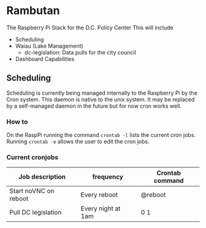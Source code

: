 # Rambutan
The Raspberry Pi Stack for the D.C. Policy Center
This will include
* Scheduling
* Waiau (Lake Management)
    - dc-legislation: Data pulls for the city council
* Dashboard Capabilities


## Scheduling
Scheduling is currently being managed internally to the Raspberry Pi by the Cron system.
This daemon is native to the unix system.  It may be replaced by a self-managed daemon in the
future but for now cron works well.  
### How to
On the RaspPi running the command <code>crontab -l</code> lists the current cron jobs.  Running <code>crontab -e</code>
allows the user to edit the cron jobs.  
### Current cronjobs
|Job description|frequency|Crontab command|
|-|-|-|
|Start noVNC on reboot|Every reboot|@reboot|
|Pull DC legislation|Every night at 1am|0 1
